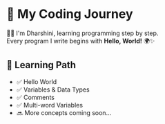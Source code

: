 # 🚀 My Coding Journey

👩‍💻 I'm Dharshini, learning programming step by step.  
Every program I write begins with **Hello, World!** 🌍✨  

## 📘 Learning Path
- ✅ Hello World
- ✅ Variables & Data Types
- ✅ Comments
- ✅ Multi-word Variables
- 🔜 More concepts coming soon...

